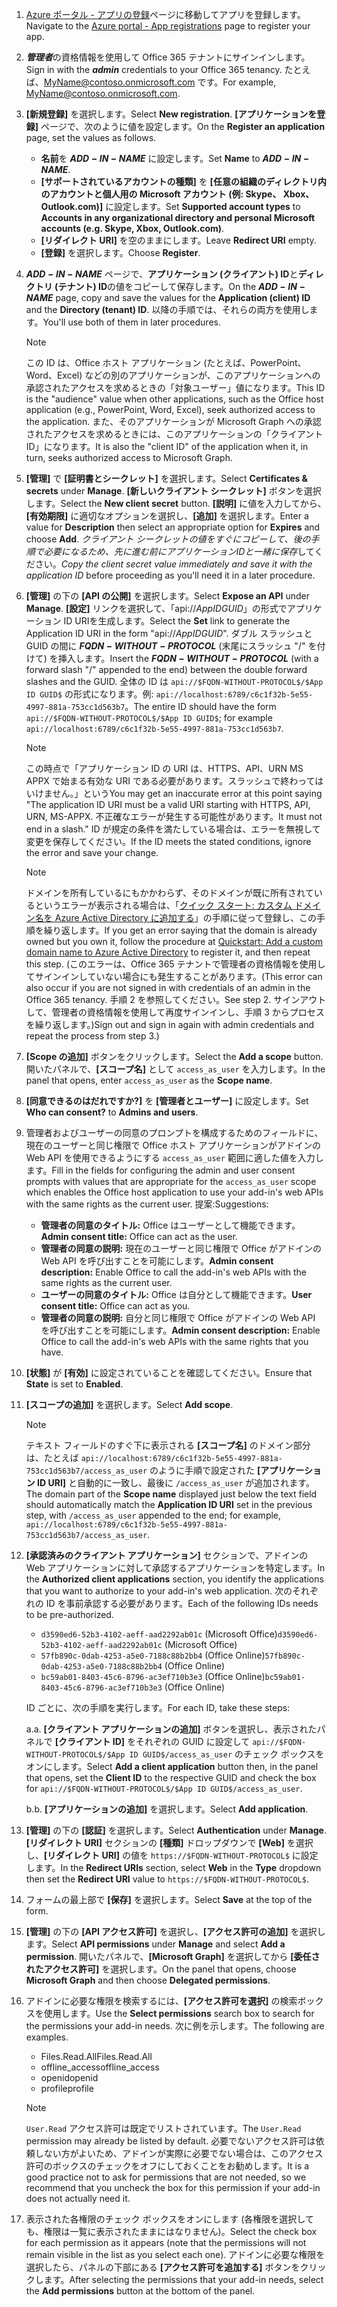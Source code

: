 

1. <span data-ttu-id="f35cf-101">[Azure ポータル - アプリの登録](https://go.microsoft.com/fwlink/?linkid=2083908)ページに移動してアプリを登録します。</span><span class="sxs-lookup"><span data-stu-id="f35cf-101">Navigate to the [Azure portal - App registrations](https://go.microsoft.com/fwlink/?linkid=2083908) page to register your app.</span></span>

1. <span data-ttu-id="f35cf-102">***管理者***の資格情報を使用して Office 365 テナントにサインインします。</span><span class="sxs-lookup"><span data-stu-id="f35cf-102">Sign in with the ***admin*** credentials to your Office 365 tenancy.</span></span> <span data-ttu-id="f35cf-103">たとえば、MyName@contoso.onmicrosoft.com です。</span><span class="sxs-lookup"><span data-stu-id="f35cf-103">For example, MyName@contoso.onmicrosoft.com.</span></span>

1. <span data-ttu-id="f35cf-104">**[新規登録]** を選択します。</span><span class="sxs-lookup"><span data-stu-id="f35cf-104">Select **New registration**.</span></span> <span data-ttu-id="f35cf-105">**[アプリケーションを登録]** ページで、次のように値を設定します。</span><span class="sxs-lookup"><span data-stu-id="f35cf-105">On the **Register an application** page, set the values as follows.</span></span>

    * <span data-ttu-id="f35cf-106">**名前**を **$ADD-IN-NAME$** に設定します。</span><span class="sxs-lookup"><span data-stu-id="f35cf-106">Set **Name** to **$ADD-IN-NAME$**.</span></span>
    * <span data-ttu-id="f35cf-107">**[サポートされているアカウントの種類]** を **[任意の組織のディレクトリ内のアカウントと個人用の Microsoft アカウント (例: Skype、 Xbox、Outlook.com)]** に設定します。</span><span class="sxs-lookup"><span data-stu-id="f35cf-107">Set **Supported account types** to **Accounts in any organizational directory and personal Microsoft accounts (e.g. Skype, Xbox, Outlook.com)**.</span></span>
    * <span data-ttu-id="f35cf-108">**[リダイレクト URI]** を空のままにします。</span><span class="sxs-lookup"><span data-stu-id="f35cf-108">Leave **Redirect URI** empty.</span></span>
    * <span data-ttu-id="f35cf-109">**[登録]** を選択します。</span><span class="sxs-lookup"><span data-stu-id="f35cf-109">Choose **Register**.</span></span>

1. <span data-ttu-id="f35cf-110">**$ADD-IN-NAME$** ページで、**アプリケーション (クライアント) ID**と**ディレクトリ (テナント) ID**の値をコピーして保存します。</span><span class="sxs-lookup"><span data-stu-id="f35cf-110">On the **$ADD-IN-NAME$** page, copy and save the values for the **Application (client) ID** and the **Directory (tenant) ID**.</span></span> <span data-ttu-id="f35cf-111">以降の手順では、それらの両方を使用します。</span><span class="sxs-lookup"><span data-stu-id="f35cf-111">You'll use both of them in later procedures.</span></span>

    > [!NOTE]
    > <span data-ttu-id="f35cf-112">この ID は、Office ホスト アプリケーション (たとえば、PowerPoint、Word、Excel) などの別のアプリケーションが、このアプリケーションへの承認されたアクセスを求めるときの「対象ユーザー」値になります。</span><span class="sxs-lookup"><span data-stu-id="f35cf-112">This ID is the "audience" value when other applications, such as the Office host application (e.g., PowerPoint, Word, Excel), seek authorized access to the application.</span></span> <span data-ttu-id="f35cf-113">また、そのアプリケーションが Microsoft Graph への承認されたアクセスを求めるときには、このアプリケーションの「クライアント ID」になります。</span><span class="sxs-lookup"><span data-stu-id="f35cf-113">It is also the "client ID" of the application when it, in turn, seeks authorized access to Microsoft Graph.</span></span>

1. <span data-ttu-id="f35cf-114">**[管理]** で **[証明書とシークレット]** を選択します。</span><span class="sxs-lookup"><span data-stu-id="f35cf-114">Select **Certificates & secrets** under **Manage**.</span></span> <span data-ttu-id="f35cf-115">**[新しいクライアント シークレット]** ボタンを選択します。</span><span class="sxs-lookup"><span data-stu-id="f35cf-115">Select the **New client secret** button.</span></span> <span data-ttu-id="f35cf-116">**[説明]** に値を入力してから、**[有効期限]** に適切なオプションを選択し、**[追加]** を選択します。</span><span class="sxs-lookup"><span data-stu-id="f35cf-116">Enter a value for **Description** then select an appropriate option for **Expires** and choose **Add**.</span></span> <span data-ttu-id="f35cf-117">*クライアント シークレットの値をすぐにコピーして、後の手順で必要になるため、先に進む前にアプリケーションIDと一緒に保存*してください。</span><span class="sxs-lookup"><span data-stu-id="f35cf-117">*Copy the client secret value immediately and save it with the application ID* before proceeding as you'll need it in a later procedure.</span></span>

1. <span data-ttu-id="f35cf-118">**[管理]** の下の **[API の公開]** を選択します。</span><span class="sxs-lookup"><span data-stu-id="f35cf-118">Select **Expose an API** under **Manage**.</span></span> <span data-ttu-id="f35cf-119">**[設定]** リンクを選択して、「api://$App ID GUID$」の形式でアプリケーション ID URIを生成します。</span><span class="sxs-lookup"><span data-stu-id="f35cf-119">Select the **Set** link to generate the Application ID URI in the form "api://$App ID GUID$".</span></span> <span data-ttu-id="f35cf-120">ダブル スラッシュと GUID の間に **$FQDN-WITHOUT-PROTOCOL$** (末尾にスラッシュ "/" を付けて) を挿入します。</span><span class="sxs-lookup"><span data-stu-id="f35cf-120">Insert the **$FQDN-WITHOUT-PROTOCOL$** (with a forward slash "/" appended to the end) between the double forward slashes and the GUID.</span></span> <span data-ttu-id="f35cf-121">全体の ID は `api://$FQDN-WITHOUT-PROTOCOL$/$App ID GUID$` の形式になります。例: `api://localhost:6789/c6c1f32b-5e55-4997-881a-753cc1d563b7`。</span><span class="sxs-lookup"><span data-stu-id="f35cf-121">The entire ID should have the form `api://$FQDN-WITHOUT-PROTOCOL$/$App ID GUID$`; for example `api://localhost:6789/c6c1f32b-5e55-4997-881a-753cc1d563b7`.</span></span>

    > [!NOTE]
    > <span data-ttu-id="f35cf-122">この時点で「アプリケーション ID の URI は、HTTPS、API、URN MS APPX で始まる有効な URI である必要があります。スラッシュで終わってはいけません。」という</span><span class="sxs-lookup"><span data-stu-id="f35cf-122">You may get an inaccurate error at this point saying "The application ID URI must be a valid URI starting with HTTPS, API, URN, MS-APPX.</span></span> <span data-ttu-id="f35cf-123">不正確なエラーが発生する可能性があります。</span><span class="sxs-lookup"><span data-stu-id="f35cf-123">It must not end in a slash."</span></span> <span data-ttu-id="f35cf-124">ID が規定の条件を満たしている場合は、エラーを無視して変更を保存してください。</span><span class="sxs-lookup"><span data-stu-id="f35cf-124">If the ID meets the stated conditions, ignore the error and save your change.</span></span>

    > [!NOTE]
    > <span data-ttu-id="f35cf-125">ドメインを所有しているにもかかわらず、そのドメインが既に所有されているというエラーが表示される場合は、「[クイック スタート: カスタム ドメイン名を Azure Active Directory に追加する](/azure/active-directory/add-custom-domain)」の手順に従って登録し、この手順を繰り返します。</span><span class="sxs-lookup"><span data-stu-id="f35cf-125">If you get an error saying that the domain is already owned but you own it, follow the procedure at [Quickstart: Add a custom domain name to Azure Active Directory](/azure/active-directory/add-custom-domain) to register it, and then repeat this step.</span></span> <span data-ttu-id="f35cf-126">(このエラーは、Office 365 テナントで管理者の資格情報を使用してサインインしていない場合にも発生することがあります。</span><span class="sxs-lookup"><span data-stu-id="f35cf-126">(This error can also occur if you are not signed in with credentials of an admin in the Office 365 tenancy.</span></span> <span data-ttu-id="f35cf-127">手順 2 を参照してください。</span><span class="sxs-lookup"><span data-stu-id="f35cf-127">See step 2.</span></span> <span data-ttu-id="f35cf-128">サインアウトして、管理者の資格情報を使用して再度サインインし、手順 3 からプロセスを繰り返します。)</span><span class="sxs-lookup"><span data-stu-id="f35cf-128">Sign out and sign in again with admin credentials and repeat the process from step 3.)</span></span>

1. <span data-ttu-id="f35cf-129">**[Scope の追加]** ボタンをクリックします。</span><span class="sxs-lookup"><span data-stu-id="f35cf-129">Select the **Add a scope** button.</span></span> <span data-ttu-id="f35cf-130">開いたパネルで、**[スコープ名]** として `access_as_user` を入力します。</span><span class="sxs-lookup"><span data-stu-id="f35cf-130">In the panel that opens, enter `access_as_user` as the **Scope name**.</span></span>

1. <span data-ttu-id="f35cf-131">**[同意できるのはだれですか?]** を **[管理者とユーザー]** に設定します。</span><span class="sxs-lookup"><span data-stu-id="f35cf-131">Set **Who can consent?** to **Admins and users**.</span></span>

1. <span data-ttu-id="f35cf-132">管理者およびユーザーの同意のプロンプトを構成するためのフィールドに、現在のユーザーと同じ権限で Office ホスト アプリケーションがアドインの Web API を使用できるようにする `access_as_user` 範囲に適した値を入力します。</span><span class="sxs-lookup"><span data-stu-id="f35cf-132">Fill in the fields for configuring the admin and user consent prompts with values that are appropriate for the `access_as_user` scope which enables the Office host application to use your add-in's web APIs with the same rights as the current user.</span></span> <span data-ttu-id="f35cf-133">提案:</span><span class="sxs-lookup"><span data-stu-id="f35cf-133">Suggestions:</span></span>

    - <span data-ttu-id="f35cf-134">**管理者の同意のタイトル:** Office はユーザーとして機能できます。</span><span class="sxs-lookup"><span data-stu-id="f35cf-134">**Admin consent title:** Office can act as the user.</span></span>
    - <span data-ttu-id="f35cf-135">**管理者の同意の説明:** 現在のユーザーと同じ権限で Office がアドインの Web API を呼び出すことを可能にします。</span><span class="sxs-lookup"><span data-stu-id="f35cf-135">**Admin consent description:** Enable Office to call the add-in's web APIs with the same rights as the current user.</span></span>
    - <span data-ttu-id="f35cf-136">**ユーザーの同意のタイトル:** Office は自分として機能できます。</span><span class="sxs-lookup"><span data-stu-id="f35cf-136">**User consent title:** Office can act as you.</span></span>
    - <span data-ttu-id="f35cf-137">**管理者の同意の説明:** 自分と同じ権限で Office がアドインの Web API を呼び出すことを可能にします。</span><span class="sxs-lookup"><span data-stu-id="f35cf-137">**Admin consent description:** Enable Office to call the add-in's web APIs with the same rights that you have.</span></span>

1. <span data-ttu-id="f35cf-138">**[状態]** が **[有効]** に設定されていることを確認してください。</span><span class="sxs-lookup"><span data-stu-id="f35cf-138">Ensure that **State** is set to **Enabled**.</span></span>

1. <span data-ttu-id="f35cf-139">**[スコープの追加]** を選択します。</span><span class="sxs-lookup"><span data-stu-id="f35cf-139">Select **Add scope**.</span></span>

    > [!NOTE]
    > <span data-ttu-id="f35cf-140">テキスト フィールドのすぐ下に表示される **[スコープ名]** のドメイン部分は、たとえば `api://localhost:6789/c6c1f32b-5e55-4997-881a-753cc1d563b7/access_as_user` のように手順で設定された **[アプリケーション ID URI]** と自動的に一致し、最後に `/access_as_user` が追加されます。</span><span class="sxs-lookup"><span data-stu-id="f35cf-140">The domain part of the **Scope name** displayed just below the text field should automatically match the **Application ID URI** set in the previous step, with `/access_as_user` appended to the end; for example, `api://localhost:6789/c6c1f32b-5e55-4997-881a-753cc1d563b7/access_as_user`.</span></span>

1. <span data-ttu-id="f35cf-141">**[承認済みのクライアント アプリケーション]** セクションで、アドインの Web アプリケーションに対して承認するアプリケーションを特定します。</span><span class="sxs-lookup"><span data-stu-id="f35cf-141">In the **Authorized client applications** section, you identify the applications that you want to authorize to your add-in's web application.</span></span> <span data-ttu-id="f35cf-142">次のそれぞれの ID を事前承認する必要があります。</span><span class="sxs-lookup"><span data-stu-id="f35cf-142">Each of the following IDs needs to be pre-authorized.</span></span>
  
    * <span data-ttu-id="f35cf-143">`d3590ed6-52b3-4102-aeff-aad2292ab01c` (Microsoft Office)</span><span class="sxs-lookup"><span data-stu-id="f35cf-143">`d3590ed6-52b3-4102-aeff-aad2292ab01c` (Microsoft Office)</span></span>
    * <span data-ttu-id="f35cf-144">`57fb890c-0dab-4253-a5e0-7188c88b2bb4` (Office Online)</span><span class="sxs-lookup"><span data-stu-id="f35cf-144">`57fb890c-0dab-4253-a5e0-7188c88b2bb4` (Office Online)</span></span>
    * <span data-ttu-id="f35cf-145">`bc59ab01-8403-45c6-8796-ac3ef710b3e3` (Office Online)</span><span class="sxs-lookup"><span data-stu-id="f35cf-145">`bc59ab01-8403-45c6-8796-ac3ef710b3e3` (Office Online)</span></span>

    <span data-ttu-id="f35cf-146">ID ごとに、次の手順を実行します。</span><span class="sxs-lookup"><span data-stu-id="f35cf-146">For each ID, take these steps:</span></span>

      <span data-ttu-id="f35cf-147">a.</span><span class="sxs-lookup"><span data-stu-id="f35cf-147">a.</span></span> <span data-ttu-id="f35cf-148">**[クライアント アプリケーションの追加]** ボタンを選択し、表示されたパネルで **[クライアント ID]** をそれぞれの GUID に設定して `api://$FQDN-WITHOUT-PROTOCOL$/$App ID GUID$/access_as_user` のチェック ボックスをオンにします。</span><span class="sxs-lookup"><span data-stu-id="f35cf-148">Select **Add a client application** button then, in the panel that opens, set the **Client ID** to the respective GUID and check the box for `api://$FQDN-WITHOUT-PROTOCOL$/$App ID GUID$/access_as_user`.</span></span>

      <span data-ttu-id="f35cf-149">b.</span><span class="sxs-lookup"><span data-stu-id="f35cf-149">b.</span></span> <span data-ttu-id="f35cf-150">**[アプリケーションの追加]** を選択します。</span><span class="sxs-lookup"><span data-stu-id="f35cf-150">Select **Add application**.</span></span>

1. <span data-ttu-id="f35cf-151">**[管理]** の下の **[認証]** を選択します。</span><span class="sxs-lookup"><span data-stu-id="f35cf-151">Select **Authentication** under **Manage**.</span></span> <span data-ttu-id="f35cf-152">**[リダイレクト URI]** セクションの **[種類]** ドロップダウンで **[Web]** を選択し、**[リダイレクト URI]** の値を `https://$FQDN-WITHOUT-PROTOCOL$` に設定します。</span><span class="sxs-lookup"><span data-stu-id="f35cf-152">In the **Redirect URIs** section, select **Web** in the **Type** dropdown then set the **Redirect URI** value to `https://$FQDN-WITHOUT-PROTOCOL$`.</span></span>

1. <span data-ttu-id="f35cf-153">フォームの最上部で **[保存]** を選択します。</span><span class="sxs-lookup"><span data-stu-id="f35cf-153">Select **Save** at the top of the form.</span></span>

1. <span data-ttu-id="f35cf-154">**[管理]** の下の **[API アクセス許可]** を選択し、**[アクセス許可の追加]** を選択します。</span><span class="sxs-lookup"><span data-stu-id="f35cf-154">Select **API permissions** under **Manage** and select **Add a permission**.</span></span> <span data-ttu-id="f35cf-155">開いたパネルで、**[Microsoft Graph]** を選択してから **[委任されたアクセス許可]** を選択します。</span><span class="sxs-lookup"><span data-stu-id="f35cf-155">On the panel that opens, choose **Microsoft Graph** and then choose **Delegated permissions**.</span></span>

1. <span data-ttu-id="f35cf-156">アドインに必要な権限を検索するには、**[アクセス許可を選択]** の検索ボックスを使用します。</span><span class="sxs-lookup"><span data-stu-id="f35cf-156">Use the **Select permissions** search box to search for the permissions your add-in needs.</span></span> <span data-ttu-id="f35cf-157">次に例を示します。</span><span class="sxs-lookup"><span data-stu-id="f35cf-157">The following are examples.</span></span>

    * <span data-ttu-id="f35cf-158">Files.Read.All</span><span class="sxs-lookup"><span data-stu-id="f35cf-158">Files.Read.All</span></span>
    * <span data-ttu-id="f35cf-159">offline_access</span><span class="sxs-lookup"><span data-stu-id="f35cf-159">offline_access</span></span>
    * <span data-ttu-id="f35cf-160">openid</span><span class="sxs-lookup"><span data-stu-id="f35cf-160">openid</span></span>
    * <span data-ttu-id="f35cf-161">profile</span><span class="sxs-lookup"><span data-stu-id="f35cf-161">profile</span></span>

    > [!NOTE]
    > <span data-ttu-id="f35cf-162">`User.Read` アクセス許可は既定でリストされています。</span><span class="sxs-lookup"><span data-stu-id="f35cf-162">The `User.Read` permission may already be listed by default.</span></span> <span data-ttu-id="f35cf-163">必要でないアクセス許可は依頼しない方がよいため、アドインが実際に必要でない場合は、このアクセス許可のボックスのチェックをオフにしておくことをお勧めします。</span><span class="sxs-lookup"><span data-stu-id="f35cf-163">It is a good practice not to ask for permissions that are not needed, so we recommend that you uncheck the box for this permission if your add-in does not actually need it.</span></span>

1. <span data-ttu-id="f35cf-164">表示された各権限のチェック ボックスをオンにします (各権限を選択しても、権限は一覧に表示されたままにはなりません)。</span><span class="sxs-lookup"><span data-stu-id="f35cf-164">Select the check box for each permission as it appears (note that the permissions will not remain visible in the list as you select each one).</span></span> <span data-ttu-id="f35cf-165">アドインに必要な権限を選択したら、パネルの下部にある **[アクセス許可を追加する]** ボタンをクリックします。</span><span class="sxs-lookup"><span data-stu-id="f35cf-165">After selecting the permissions that your add-in needs, select the **Add permissions** button at the bottom of the panel.</span></span>
